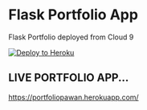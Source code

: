 # Flask Portfolio App 
Flask Portfolio deployed from Cloud 9

[![Deploy to Heroku](https://www.herokucdn.com/deploy/button.png)](https://heroku.com/deploy)

## LIVE PORTFOLIO APP...
https://portfoliopawan.herokuapp.com/
